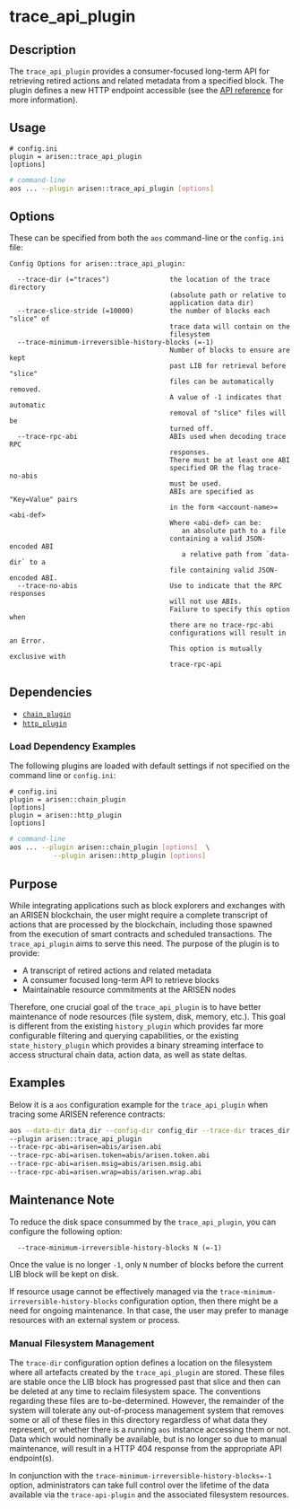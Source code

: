# trace_api_plugin

## Description

The `trace_api_plugin` provides a consumer-focused long-term API for retrieving retired actions and related metadata from a specified block. The plugin defines a new HTTP endpoint accessible (see the [API reference](api-reference/index.md) for more information).

## Usage

```console
# config.ini
plugin = arisen::trace_api_plugin
[options]
```
```sh
# command-line
aos ... --plugin arisen::trace_api_plugin [options]
```

## Options

These can be specified from both the `aos` command-line or the `config.ini` file:

```console
Config Options for arisen::trace_api_plugin:

  --trace-dir (="traces")               the location of the trace directory
                                        (absolute path or relative to
                                        application data dir)
  --trace-slice-stride (=10000)         the number of blocks each "slice" of
                                        trace data will contain on the
                                        filesystem
  --trace-minimum-irreversible-history-blocks (=-1)
                                        Number of blocks to ensure are kept
                                        past LIB for retrieval before "slice"
                                        files can be automatically removed.
                                        A value of -1 indicates that automatic
                                        removal of "slice" files will be
                                        turned off.
  --trace-rpc-abi                       ABIs used when decoding trace RPC
                                        responses.
                                        There must be at least one ABI
                                        specified OR the flag trace-no-abis
                                        must be used.
                                        ABIs are specified as "Key=Value" pairs
                                        in the form <account-name>=<abi-def>
                                        Where <abi-def> can be:
                                           an absolute path to a file
                                        containing a valid JSON-encoded ABI
                                           a relative path from `data-dir` to a
                                        file containing valid JSON-encoded ABI.
  --trace-no-abis                       Use to indicate that the RPC responses
                                        will not use ABIs.
                                        Failure to specify this option when
                                        there are no trace-rpc-abi
                                        configurations will result in an Error.
                                        This option is mutually exclusive with
                                        trace-rpc-api
```

## Dependencies

* [`chain_plugin`](../chain_plugin/index.md)
* [`http_plugin`](../http_plugin/index.md)

### Load Dependency Examples

The following plugins are loaded with default settings if not specified on the command line or `config.ini`:

```console
# config.ini
plugin = arisen::chain_plugin
[options]
plugin = arisen::http_plugin 
[options]
```
```sh
# command-line
aos ... --plugin arisen::chain_plugin [options]  \
           --plugin arisen::http_plugin [options]
```

## Purpose

While integrating applications such as block explorers and exchanges with an ARISEN blockchain, the user might require a complete transcript of actions that are processed by the blockchain, including those spawned from the execution of smart contracts and scheduled transactions. The `trace_api_plugin` aims to serve this need. The purpose of the plugin is to provide:

* A transcript of retired actions and related metadata
* A consumer focused long-term API to retrieve blocks
* Maintainable resource commitments at the ARISEN nodes

Therefore, one crucial goal of the `trace_api_plugin` is to have better maintenance of node resources (file system, disk, memory, etc.). This goal is different from the existing `history_plugin` which provides far more configurable filtering and querying capabilities, or the existing `state_history_plugin` which provides a binary streaming interface to access structural chain data, action data, as well as state deltas.

## Examples

Below it is a `aos` configuration example for the `trace_api_plugin` when tracing some ARISEN reference contracts:

```sh
aos --data-dir data_dir --config-dir config_dir --trace-dir traces_dir
--plugin arisen::trace_api_plugin 
--trace-rpc-abi=arisen=abis/arisen.abi 
--trace-rpc-abi=arisen.token=abis/arisen.token.abi 
--trace-rpc-abi=arisen.msig=abis/arisen.msig.abi 
--trace-rpc-abi=arisen.wrap=abis/arisen.wrap.abi
```

## Maintenance Note

To reduce the disk space consummed by the `trace_api_plugin`, you can configure the following option: 

```console
  --trace-minimum-irreversible-history-blocks N (=-1) 
```

Once the value is no longer `-1`, only `N` number of blocks before the current LIB block will be kept on disk.

If resource usage cannot be effectively managed via the `trace-minimum-irreversible-history-blocks` configuration option, then there might be a need for ongoing maintenance. In that case, the user may prefer to manage resources with an external system or process.

### Manual Filesystem Management

The `trace-dir` configuration option defines a location on the filesystem where all artefacts created by the `trace_api_plugin` are stored. These files are stable once the LIB block has progressed past that slice and then can be deleted at any time to reclaim filesystem space. The conventions regarding these files are to-be-determined. However, the remainder of the system will tolerate any out-of-process management system that removes some or all of these files in this directory regardless of what data they represent, or whether there is a running `aos` instance accessing them or not.  Data which would nominally be available, but is no longer so due to manual maintenance, will result in a HTTP 404 response from the appropriate API endpoint(s).

In conjunction with the `trace-minimum-irreversible-history-blocks=-1` option, administrators can take full control over the lifetime of the data available via the `trace-api-plugin` and the associated filesystem resources. 
